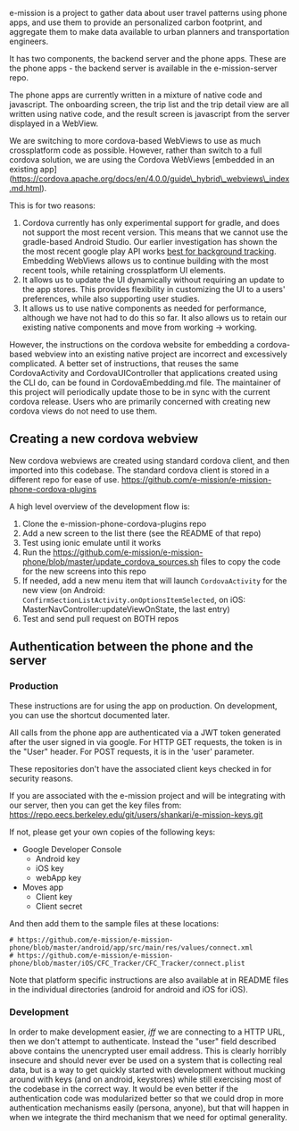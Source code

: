 e-mission is a project to gather data about user travel patterns using phone
apps, and use them to provide an personalized carbon footprint, and aggregate
them to make data available to urban planners and transportation engineers.

It has two components, the backend server and the phone apps. These are the
phone apps - the backend server is available in the e-mission-server repo.

The phone apps are currently written in a mixture of native code and
javascript. The onboarding screen, the trip list and the trip detail view are
all written using native code, and the result screen is javascript from the
server displayed in a WebView.

We are switching to more cordova-based WebViews to use as much crossplatform
code as possible. However, rather than switch to a full cordova solution, we
are using the Cordova WebViews [embedded in an existing app]
(https://cordova.apache.org/docs/en/4.0.0/guide\_hybrid\_webviews\_index.md.html).

This is for two reasons:

1. Cordova currently has only experimental support for gradle, and does not support the most recent version. This means that we cannot use the gradle-based Android Studio. Our earlier investigation has shown the the most recent google play API works [best for background tracking](http://www.shankari.org/2015/02/unit-testing-for-location-tracking-on.html). Embedding WebViews allows us to continue building with the most recent tools, while retaining crossplatform UI elements.
1. It allows us to update the UI dynamically without requiring an update to the app stores. This provides flexibility in customizing the UI to a users' preferences, while also supporting user studies.
1. It allows us to use native components as needed for performance, although we have not had to do this so far. It also allows us to retain our existing native components and move from working -> working.

However, the instructions on the cordova website for embedding a cordova-based
webview into an existing native project are incorrect and excessively
complicated. A better set of instructions, that reuses the same CordovaActivity
and CordovaUIController that applications created using the CLI do, can be
found in CordovaEmbedding.md file. The maintainer of this project will
periodically update those to be in sync with the current cordova release. Users
who are primarily concerned with creating new cordova views do not need to use
them.

## Creating a new cordova webview
New cordova webviews are created using standard cordova client, and then
imported into this codebase. The standard cordova client is stored in a
different repo for ease of use.
https://github.com/e-mission/e-mission-phone-cordova-plugins

A high level overview of the development flow is:

1. Clone the e-mission-phone-cordova-plugins repo
1. Add a new screen to the list there (see the README of that repo)
1. Test using ionic emulate until it works
1. Run the https://github.com/e-mission/e-mission-phone/blob/master/update_cordova_sources.sh files to copy the code for the new screens into this repo
1. If needed, add a new menu item that will launch `CordovaActivity` for the new view (on Android: `ConfirmSectionListActivity.onOptionsItemSelected`, on iOS: MasterNavController:updateViewOnState, the last entry)
1. Test and send pull request on BOTH repos

## Authentication between the phone and the server

### Production
These instructions are for using the app on production. On development, you can
use the shortcut documented later.

All calls from the phone app are authenticated via a JWT token generated after
the user signed in via google. For HTTP GET requests, the token is in the
"User" header. For POST requests, it is in the 'user' parameter.

These repositories don't have the associated client keys checked in for
security reasons.

If you are associated with the e-mission project and will be integrating with
our server, then you can get the key files from:
https://repo.eecs.berkeley.edu/git/users/shankari/e-mission-keys.git

If not, please get your own copies of the following keys:

* Google Developer Console
  - Android key
  - iOS key
  - webApp key
* Moves app
  - Client key
  - Client secret

And then add them to the sample files at these locations:

    # https://github.com/e-mission/e-mission-phone/blob/master/android/app/src/main/res/values/connect.xml
    # https://github.com/e-mission/e-mission-phone/blob/master/iOS/CFC_Tracker/CFC_Tracker/connect.plist

Note that platform specific instructions are also available at in README files
in the individual directories (android for android and iOS for iOS).

### Development
In order to make development easier, _iff_ we are connecting to a HTTP URL,
then we don't attempt to authenticate. Instead the "user" field described above
contains the unencrypted user email address. This is clearly horribly insecure
and should never ever be used on a system that is collecting real data, but is
a way to get quickly started with development without mucking around with keys
(and on android, keystores) while still exercising most of the codebase in the
correct way. It would be even better if the authentication code was modularized
better so that we could drop in more authentication mechanisms easily (persona,
anyone), but that will happen in when we integrate the third mechanism that we
need for optimal generality.
